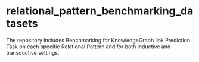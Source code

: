# relational_pattern_benchmarking_datasets
The repository includes Benchmarking for KnowledgeGraph link Prediction Task on each specific Relational Pattern and for both inductive and transductive settings.
